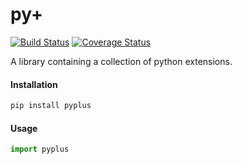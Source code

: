 # py+

[![Build Status](https://travis-ci.org/alexbahnisch/mosi.py.svg?branch=master)](https://travis-ci.org/alexbahnisch/mosi.py)
[![Coverage Status](https://coveralls.io/repos/github/alexbahnisch/pyplus/badge.svg)](https://coveralls.io/github/alexbahnisch/pyplus)

A library containing a collection of python extensions.

#### Installation

```bash
pip install pyplus
```

#### Usage
```python
import pyplus
```
